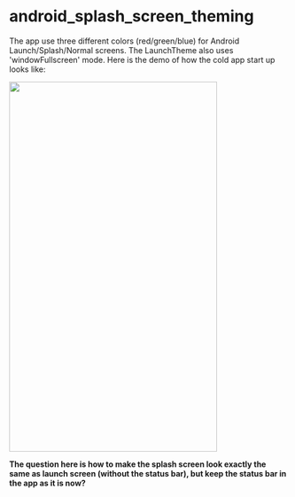 # android_splash_screen_theming

The app use three different colors (red/green/blue) for Android Launch/Splash/Normal screens. The LaunchTheme also uses 'windowFullscreen' mode.
Here is the demo of how the cold app start up looks like:
 
<img src="https://user-images.githubusercontent.com/8143332/96117479-d4ccd400-0ef2-11eb-82f6-26ed73e4fd86.gif" width="375" height="667" />

**The question here is how to make the splash screen look exactly the same as launch screen (without the status bar), but keep the status bar in the app as it is now?**
